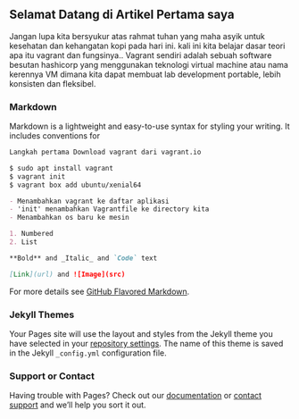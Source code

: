 ## Selamat Datang di Artikel Pertama saya
  Jangan lupa kita bersyukur atas rahmat tuhan yang maha asyik untuk kesehatan dan kehangatan kopi pada hari ini. kali ini kita belajar dasar teori apa itu vagrant dan fungsinya..
  Vagrant sendiri adalah sebuah software besutan hashicorp yang menggunakan teknologi virtual machine atau nama kerennya VM dimana kita dapat membuat lab development portable, lebih konsisten dan fleksibel.

### Markdown

Markdown is a lightweight and easy-to-use syntax for styling your writing. It includes conventions for

```markdown
Langkah pertama Download vagrant dari vagrant.io

$ sudo apt install vagrant
$ vagrant init
$ vagrant box add ubuntu/xenial64

- Menambahkan vagrant ke daftar aplikasi
- 'init' menambahkan Vagrantfile ke directory kita
- Menambahkan os baru ke mesin 

1. Numbered
2. List

**Bold** and _Italic_ and `Code` text

[Link](url) and ![Image](src)
```

For more details see [GitHub Flavored Markdown](https://guides.github.com/features/mastering-markdown/).

### Jekyll Themes

Your Pages site will use the layout and styles from the Jekyll theme you have selected in your [repository settings](https://github.com/Sukomasih/Belajar-Vagrant/settings). The name of this theme is saved in the Jekyll `_config.yml` configuration file.

### Support or Contact

Having trouble with Pages? Check out our [documentation](https://help.github.com/categories/github-pages-basics/) or [contact support](https://github.com/contact) and we’ll help you sort it out.
